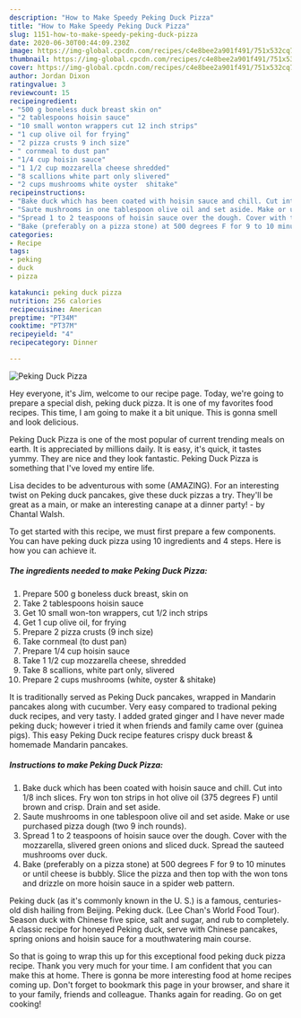 ```yaml
---
description: "How to Make Speedy Peking Duck Pizza"
title: "How to Make Speedy Peking Duck Pizza"
slug: 1151-how-to-make-speedy-peking-duck-pizza
date: 2020-06-30T00:44:09.230Z
image: https://img-global.cpcdn.com/recipes/c4e8bee2a901f491/751x532cq70/peking-duck-pizza-recipe-main-photo.jpg
thumbnail: https://img-global.cpcdn.com/recipes/c4e8bee2a901f491/751x532cq70/peking-duck-pizza-recipe-main-photo.jpg
cover: https://img-global.cpcdn.com/recipes/c4e8bee2a901f491/751x532cq70/peking-duck-pizza-recipe-main-photo.jpg
author: Jordan Dixon
ratingvalue: 3
reviewcount: 15
recipeingredient:
- "500 g boneless duck breast skin on"
- "2 tablespoons hoisin sauce"
- "10 small wonton wrappers cut 12 inch strips"
- "1 cup olive oil for frying"
- "2 pizza crusts 9 inch size"
- " cornmeal to dust pan"
- "1/4 cup hoisin sauce"
- "1 1/2 cup mozzarella cheese shredded"
- "8 scallions white part only slivered"
- "2 cups mushrooms white oyster  shitake"
recipeinstructions:
- "Bake duck which has been coated with hoisin sauce and chill. Cut into 1/8 inch slices. Fry won ton strips in hot olive oil (375 degrees F) until brown and crisp. Drain and set aside."
- "Saute mushrooms in one tablespoon olive oil and set aside. Make or use purchased pizza dough (two 9 inch rounds)."
- "Spread 1 to 2 teaspoons of hoisin sauce over the dough. Cover with the mozzarella, slivered green onions and sliced duck. Spread the sauteed mushrooms over duck."
- "Bake (preferably on a pizza stone) at 500 degrees F for 9 to 10 minutes or until cheese is bubbly. Slice the pizza and then top with the won tons and drizzle on more hoisin sauce in a spider web pattern."
categories:
- Recipe
tags:
- peking
- duck
- pizza

katakunci: peking duck pizza 
nutrition: 256 calories
recipecuisine: American
preptime: "PT34M"
cooktime: "PT37M"
recipeyield: "4"
recipecategory: Dinner

---
```



![Peking Duck Pizza](https://img-global.cpcdn.com/recipes/c4e8bee2a901f491/751x532cq70/peking-duck-pizza-recipe-main-photo.jpg)

Hey everyone, it's Jim, welcome to our recipe page. Today, we're going to prepare a special dish, peking duck pizza. It is one of my favorites food recipes. This time, I am going to make it a bit unique. This is gonna smell and look delicious.

Peking Duck Pizza is one of the most popular of current trending meals on earth. It is appreciated by millions daily. It is easy, it's quick, it tastes yummy. They are nice and they look fantastic. Peking Duck Pizza is something that I've loved my entire life.

Lisa decides to be adventurous with some (AMAZING). For an interesting twist on Peking duck pancakes, give these duck pizzas a try. They&#39;ll be great as a main, or make an interesting canape at a dinner party! - by Chantal Walsh.


To get started with this recipe, we must first prepare a few components. You can have peking duck pizza using 10 ingredients and 4 steps. Here is how you can achieve it.

<!--inarticleads1-->

##### The ingredients needed to make Peking Duck Pizza:

1. Prepare 500 g boneless duck breast, skin on
1. Take 2 tablespoons hoisin sauce
1. Get 10 small won-ton wrappers, cut 1/2 inch strips
1. Get 1 cup olive oil, for frying
1. Prepare 2 pizza crusts (9 inch size)
1. Take  cornmeal (to dust pan)
1. Prepare 1/4 cup hoisin sauce
1. Take 1 1/2 cup mozzarella cheese, shredded
1. Take 8 scallions, white part only, slivered
1. Prepare 2 cups mushrooms (white, oyster &amp; shitake)


It is traditionally served as Peking Duck pancakes, wrapped in Mandarin pancakes along with cucumber. Very easy compared to tradional peking duck recipes, and very tasty. I added grated ginger and I have never made peking duck; however i tried it when friends and family came over (guinea pigs). This easy Peking Duck recipe features crispy duck breast &amp; homemade Mandarin pancakes. 

<!--inarticleads2-->

##### Instructions to make Peking Duck Pizza:

1. Bake duck which has been coated with hoisin sauce and chill. Cut into 1/8 inch slices. Fry won ton strips in hot olive oil (375 degrees F) until brown and crisp. Drain and set aside.
1. Saute mushrooms in one tablespoon olive oil and set aside. Make or use purchased pizza dough (two 9 inch rounds).
1. Spread 1 to 2 teaspoons of hoisin sauce over the dough. Cover with the mozzarella, slivered green onions and sliced duck. Spread the sauteed mushrooms over duck.
1. Bake (preferably on a pizza stone) at 500 degrees F for 9 to 10 minutes or until cheese is bubbly. Slice the pizza and then top with the won tons and drizzle on more hoisin sauce in a spider web pattern.


Peking duck (as it&#39;s commonly known in the U. S.) is a famous, centuries-old dish hailing from Beijing. Peking duck. (Lee Chan&#39;s World Food Tour). Season duck with Chinese five spice, salt and sugar, and rub to completely. A classic recipe for honeyed Peking duck, serve with Chinese pancakes, spring onions and hoisin sauce for a mouthwatering main course. 

So that is going to wrap this up for this exceptional food peking duck pizza recipe. Thank you very much for your time. I am confident that you can make this at home. There is gonna be more interesting food at home recipes coming up. Don't forget to bookmark this page in your browser, and share it to your family, friends and colleague. Thanks again for reading. Go on get cooking!

